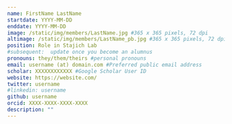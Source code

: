 ```yaml
---
name: FirstName LastName
startdate: YYYY-MM-DD
enddate: YYYY-MM-DD
image: /static/img/members/LastName.jpg #365 x 365 pixels, 72 dpi
altimage: /static/img/members/LastName_pb.jpg #365 x 365 pixels, 72 dpi
position: Role in Stajich Lab
#subsequent:  update once you become an alumnus
pronouns: they/them/theirs #personal pronouns
email: username (at) domain.com #Preferred public email address
scholar: XXXXXXXXXXXX #Google Scholar User ID
website: https://website.com/
twitter: username
#linkedin: username
github: username
orcid: XXXX-XXXX-XXXX-XXXX
description: ""
---
```


